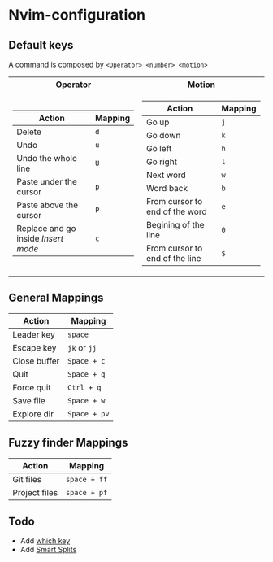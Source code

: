 # Nvim-configuration

## Default keys
A command is composed by `<Operator> <number> <motion>`

<table>
<tr><th>Operator</th><th>Motion</th></tr>
<tr><td>

|Action| Mapping | 
|--|--|
|Delete| `d`|
|Undo |`u`|
|Undo the whole line | `U`|
|Paste under the cursor| `p`|
|Paste above the cursor | `P`|
|Replace and go inside *Insert mode* | `c`|

</td><td>

|Action|Mapping|
|--|--|
|Go up|`j`|
|Go down|`k`|
|Go left|`h`|
|Go right|`l`|
|Next word|`w`|
|Word  back|`b`|
|From cursor to end of the word|`e`|
|Begining of the line|`0`|
|From cursor to end of the line|`$`|

</td></tr> </table>


## General Mappings

| Action       | Mapping     |
|--------------|-------------|
| Leader key   | `space`     |
| Escape key   | `jk` or `jj`|
| Close buffer | `Space + c` |
| Quit         | `Space + q` |
| Force quit   | `Ctrl + q`  |
| Save file    | `Space + w` |
| Explore dir  | `Space + pv`|

## Fuzzy finder Mappings

| Action       | Mapping     |
|--------------|-------------|
| Git files    | `space + ff`   |
| Project files    | `space + pf`   |



## Todo
- Add [which key](https://github.com/folke/which-key.nvim)
- Add [Smart Splits](https://github.com/mrjones2014/smart-splits.nvim)
